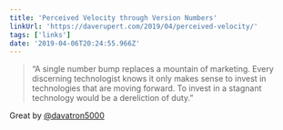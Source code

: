 ```yaml
---
title: 'Perceived Velocity through Version Numbers'
linkUrl: 'https://daverupert.com/2019/04/perceived-velocity/'
tags: ['links'] 
date: '2019-04-06T20:24:55.966Z'
---
```

> “A single number bump replaces a mountain of marketing. Every discerning technologist knows it only makes sense to invest in technologies that are moving forward. To invest in a stagnant technology would be a dereliction of duty.”

Great by [@davatron5000](//twitter.com/davatron5000) 